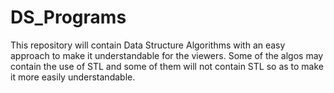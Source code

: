 # DS_Programs

This repository will contain Data Structure Algorithms with an easy approach to make it understandable for the viewers.
Some of the algos may contain the use of STL and some of them will not contain STL so as to make it more easily understandable.
